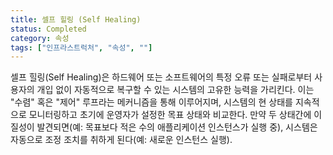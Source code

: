 ```yaml
---
title: 셀프 힐링 (Self Healing)
status: Completed
category: 속성
tags: ["인프라스트럭처", "속성", ""]
---
```


셀프 힐링(Self Healing)은 하드웨어 또는 소프트웨어의 특정 오류 또는 실패로부터 사용자의 개입 없이 자동적으로 복구할 수 있는 시스템의 고유한 능력을 가리킨다. 
이는 "수렴" 혹은 "제어" 루프라는 메커니즘을 통해 이루어지며, 
시스템의 현 상태를 지속적으로 모니터링하고 초기에 운영자가 설정한 목표 상태와 비교한다.
만약 두 상태간에 이질성이 발견되면(예: 목표보다 적은 수의 애플리케이션 인스턴스가 실행 중), 
시스템은 자동으로 조정 조치를 취하게 된다(예: 새로운 인스턴스 실행).
